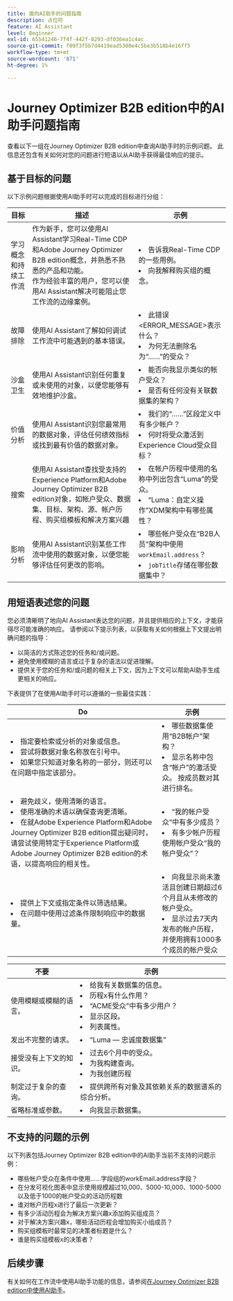 ```yaml
---
title: 面向AI助手的问题指南
description: 占位符
feature: AI Assistant
level: Beginner
exl-id: 65541246-7f4f-442f-8293-df036ea1c4ac
source-git-commit: f09f3f5b7d4419ead5308e4c5be3b518b4e16ff5
workflow-type: tm+mt
source-wordcount: '871'
ht-degree: 1%

---
```


# Journey Optimizer B2B edition中的AI助手问题指南

查看以下一组在Journey Optimizer B2B edition中查询AI助手时的示例问题。 此信息还包含有关如何对您的问题进行短语以从AI助手获得最佳响应的提示。

## 基于目标的问题

以下示例问题根据使用AI助手时可以完成的目标进行分组：

| 目标 | 描述 | 示例 |
| --- | --- | --- |
| 学习概念和持续工作流 | 作为新手，您可以使用AI Assistant学习Real-Time CDP和Adobe Journey Optimizer B2B edition概念，并熟悉不熟悉的产品和功能。 <br>作为经验丰富的用户，您可以使用AI Assistant解决可能阻止您工作流的边缘案例。 | <li>告诉我Real-Time CDP的一些用例。 <li>向我解释购买组的概念。 |
| 故障排除 | 使用AI Assistant了解如何调试工作流中可能遇到的基本错误。 | <li>此错误&lt;ERROR_MESSAGE>表示什么？ <li>为何无法删除名为“……”的受众？ |
| 沙盒卫生 | 使用AI Assistant识别任何重复或未使用的对象，以便您能够有效地维护沙盒。 | <li>能否向我显示类似的帐户受众？ <li>是否有任何没有关联数据集的架构？ |
| 价值分析 | 使用AI Assistant识别您最常用的数据对象，评估任何绩效指标或找到最有价值的数据对象。 | <li>我们的“……”区段定义中有多少帐户？ <li>何时将受众激活到Experience Cloud受众目标？ |
| 搜索 | 使用AI Assistant查找受支持的Experience Platform和Adobe Journey Optimizer B2B edition对象，如帐户受众、数据集、目标、架构、源、帐户历程、购买组模板和解决方案兴趣 | <li>在帐户历程中使用的名称中列出包含“Luma”的受众。 <li>“Luma：自定义操作”XDM架构中有哪些属性？ |
| 影响分析 | 使用AI Assistant识别某些工作流中使用的数据对象，以便您能够评估任何更改的影响。 | <li>哪些帐户受众在“B2B人员”架构中使用`workEmail.address`？ <li>`jobTitle`存储在哪些数据集中？ |

## 用短语表述您的问题

您必须清晰明了地向AI Assistant表达您的问题，并且提供相应的上下文，才能获得尽可能准确的响应。 请参阅以下提示列表，以获取有关如何根据上下文提出明确问题的指导：

* 以简洁的方式陈述您的任务和/或问题。
* 避免使用模糊的语言或过于复杂的语法以促进理解。
* 提供关于您的任务和/或问题的相关上下文，因为上下文可以帮助AI助手生成更相关的响应。

下表提供了在使用AI助手时可以遵循的一些最佳实践：

| Do | 示例 |
| --- | --- |
| <li>指定要检索或分析的对象或信息。 <li>尝试将数据对象名称放在引号中。 <li>如果您只知道对象名称的一部分，则还可以在问题中指定该部分。 | <li>哪些数据集使用“B2B帐户”架构？ <li>显示名称中包含“帐户”的激活受众。 按成员数对其进行排名。 |
| <li>避免歧义，使用清晰的语言。 <li>使用准确的术语以确保查询更清晰。 <li>在就Adobe Experience Platform和Adobe Journey Optimizer B2B edition提出疑问时，请尝试使用特定于Experience Platform或Adobe Journey Optimizer B2B edition的术语，以提高响应的相关性。 | <li>“我的帐户受众”中有多少成员？ <li>有多少帐户历程使用帐户受众“我的帐户受众”？ |
| <li>提供上下文或指定条件以筛选结果。 <li>在问题中使用过滤条件限制响应中的数据量。 | <li>向我显示尚未激活且创建日期超过6个月且从未修改的帐户受众。 <li>显示过去7天内发布的帐户历程，并使用拥有1000多个成员的帐户受众 |

| 不要 | 示例 |
| --- | --- |
| 使用模糊或模糊的语言。 | <li>给我有关数据集的信息。 <li>历程x有什么作用？ <li>“ACME受众”中有多少用户？ <li>显示区段。 <li>列表属性。 |
| 发出不完整的请求。 | <li>“Luma — 忠诚度数据集” |
| 接受没有上下文的知识。 | <li>过去6个月中的受众。 <li>为我构建查询。 <li>为我创建历程 |
| 制定过于复杂的查询。 | <li>提供跨所有对象及其依赖关系的数据谱系的综合分析。 |
| 省略标准或参数。 | <li>向我显示数据集。 |

## 不支持的问题的示例

以下列表包括Journey Optimizer B2B edition中的AI助手当前不支持的问题示例：

* 哪些帐户受众在条件中使用……字段组的workEmail.address字段？ 
* 在分发可视化图表中显示使用规模超过10,000、5000-10,000、1000-5000以及低于1000的帐户受众的活动历程数
* 谁对帐户历程x进行了最后一次更新？
* 有多少活动历程会为解决方案兴趣x添加购买组成员？
* 对于解决方案兴趣x，哪些活动历程会增加购买小组成员？
* 购买组模板时最常见的决策者标题是什么？
* 谁是购买组模板x的决策者？

## 后续步骤

有关如何在工作流中使用AI助手功能的信息，请参阅[在Journey Optimizer B2B edition中使用AI助手](./use-ai-assistant.md)。

